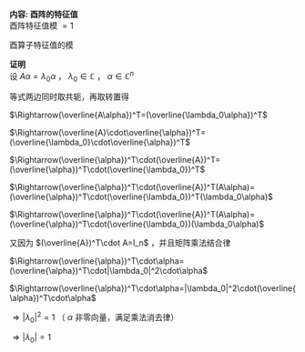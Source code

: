 **内容: 酉阵的特征值**  
酉阵特征值模 $=1$   
  
酉算子特征值的模  
  
**证明**  
设 $A\alpha=\lambda_0\alpha$ ， $\lambda_0\in\mathbb{C}$ ， $\alpha\in\mathbb{C}^n$   
  
等式两边同时取共轭，再取转置得  
  
 $\Rightarrow(\overline{A\alpha})^T=(\overline{\lambda_0\alpha})^T$   
  
 $\Rightarrow(\overline{A}\cdot\overline{\alpha})^T=(\overline{\lambda_0}\cdot\overline{\alpha})^T$   
  
 $\Rightarrow(\overline{\alpha})^T\cdot(\overline{A})^T=(\overline{\alpha})^T\cdot(\overline{\lambda_0})^T$   
  
 $\Rightarrow(\overline{\alpha})^T\cdot(\overline{A})^T(A\alpha)=(\overline{\alpha})^T\cdot(\overline{\lambda_0})^T(\lambda_0\alpha)$   
  
 $\Rightarrow(\overline{\alpha})^T\cdot(\overline{A})^T(A\alpha)=(\overline{\alpha})^T\cdot(\overline{\lambda_0})(\lambda_0\alpha)$   
  
又因为 $(\overline{A})^T\cdot A=I_n$ ，并且矩阵乘法结合律  
  
 $\Rightarrow(\overline{\alpha})^T\cdot\alpha=(\overline{\alpha})^T\cdot|\lambda_0|^2\cdot\alpha$   
  
 $\Rightarrow(\overline{\alpha})^T\cdot\alpha=|\lambda_0|^2\cdot(\overline{\alpha})^T\cdot\alpha$   
  
 $\Rightarrow|\lambda_0|^2=1$ （ $\alpha$ 非零向量，满足乘法消去律）  
  
 $\Rightarrow|\lambda_0|=1$   
